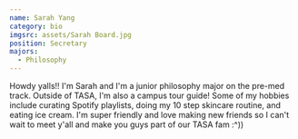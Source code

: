 ```yaml
---
name: Sarah Yang
category: bio
imgsrc: assets/Sarah Board.jpg
position: Secretary
majors:
  - Philosophy
---
```

Howdy yalls!! I'm Sarah and I'm a junior philosophy major on the pre-med track. Outside of TASA, I'm also a campus tour guide! Some of my hobbies include curating Spotify playlists, doing my 10 step skincare routine, and eating ice cream. I'm super friendly and love making new friends so I can't wait to meet y'all and make you guys part of our TASA fam :^))
